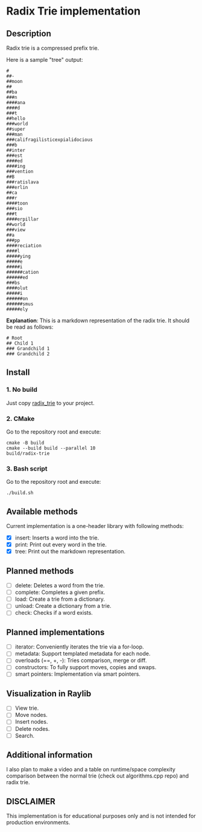 # Radix Trie implementation

## Description
Radix trie is a compressed prefix trie. 

Here is a sample "tree" output:

```
#
##-
##moon
## 
##ba
###n
####ana
####d
###t
##hello
###world
##super
###man
###califragilisticexpialidocious
###b
##inter
###est
####ed
####ing
###vention
##B
###ratislava
###erlin
##ca
###r
####toon
###sio
###t
####erpillar
##world
###view
##a
###pp
####reciation
####l
#####ying
#####e
#####i
######cation
######ed
###bs
####olut
#####i
######on
######smus
#####ely
```

**Explanation**: This is a markdown representation of the radix trie. It should be read as follows:
```
# Root
## Child 1
### Grandchild 1
### Grandchild 2
```

## Install

### 1. No build
Just copy [radix\_trie](src/radix_trie.hpp) to your project.

### 2. CMake
Go to the repository root and execute:
```
cmake -B build
cmake --build build --parallel 10
build/radix-trie
```

### 3. Bash script
Go to the repository root and execute:
```
./build.sh
```

## Available methods 
Current implementation is a one-header library with following methods:
- [x] insert: Inserts a word into the trie.
- [x] print: Print out every word in the trie. 
- [x] tree: Print out the markdown representation. 

## Planned methods
- [ ] delete: Deletes a word from the trie.
- [ ] complete: Completes a given prefix.
- [ ] load: Create a trie from a dictionary.
- [ ] unload: Create a dictionary from a trie.
- [ ] check: Checks if a word exists.

## Planned implementations
- [ ] iterator: Conveniently iterates the trie via a for-loop.
- [ ] metadata: Support templated metadata for each node.
- [ ] overloads (==, +, -): Tries comparison, merge or diff.
- [ ] constructors: To fully support moves, copies and swaps.
- [ ] smart pointers: Implementation via smart pointers.

## Visualization in Raylib
- [ ] View trie.
- [ ] Move nodes.
- [ ] Insert nodes.
- [ ] Delete nodes. 
- [ ] Search.

## Additional information
I also plan to make a video and a table on runtime/space complexity comparison between the normal trie (check out algorithms.cpp repo) and radix trie.

## DISCLAIMER
This implementation is for educational purposes only and is not intended for production environments.
